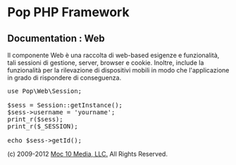Pop PHP Framework
=================

Documentation : Web
-------------------

Il componente Web è una raccolta di web-based esigenze e funzionalità, tali sessioni di gestione, server, browser e cookie. Inoltre, include la funzionalità per la rilevazione di dispositivi mobili in modo che l'applicazione in grado di rispondere di conseguenza.

<pre>
use Pop\Web\Session;

$sess = Session::getInstance();
$sess->username = 'yourname';
print_r($sess);
print_r($_SESSION);

echo $sess->getId();
</pre>

(c) 2009-2012 [Moc 10 Media, LLC.](http://www.moc10media.com) All Rights Reserved.
